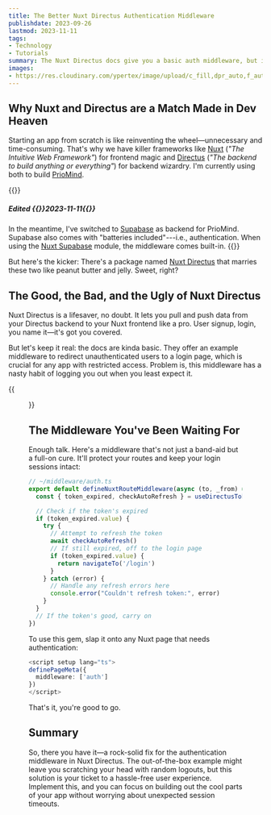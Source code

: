 ```yaml
---
title: The Better Nuxt Directus Authentication Middleware
publishdate: 2023-09-26
lastmod: 2023-11-11
tags:
- Technology
- Tutorials
summary: The Nuxt Directus docs give you a basic auth middleware, but it's got some quirks. Here's how to bulletproof it.
images:
- https://res.cloudinary.com/ypertex/image/upload/c_fill,dpr_auto,f_auto,g_auto,h_630,q_auto,w_1200/7c9e5b70-cd7b-48cb-9bf4-f5e7b2850192
---
```


## Why Nuxt and Directus are a Match Made in Dev Heaven

Starting an app from scratch is like reinventing the wheel—unnecessary and time-consuming. That's why we have killer frameworks like [Nuxt](https://nuxt.com/) (<cite>"The Intuitive Web Framework"</cite>) for frontend magic and [Directus](https://directus.io/) (<cite>"The backend to build anything or everything"</cite>) for backend wizardry. I'm currently using both to build [PrioMind](https://priomind.com/).

{{<card class="alert-secondary">}}
##### <i class="las la-sync"></i> Edited {{<date>}}2023-11-11{{</date>}}

In the meantime, I've switched to [Supabase](https://supabase.com/) as backend for PrioMind. Supabase also comes with "batteries included"---i.e., authentication. When using the [Nuxt Supabase](https://supabase.nuxtjs.org/) module, the middleware comes built-in.
{{</card>}}

But here's the kicker: There's a package named [Nuxt Directus](https://www.nuxt-directus.site/) that marries these two like peanut butter and jelly. Sweet, right?

## The Good, the Bad, and the Ugly of Nuxt Directus

Nuxt Directus is a lifesaver, no doubt. It lets you pull and push data from your Directus backend to your Nuxt frontend like a pro. User signup, login, you name it—it's got you covered.

But let's keep it real: the docs are kinda basic. They offer an example middleware to redirect unauthenticated users to a login page, which is crucial for any app with restricted access. Problem is, this middleware has a nasty habit of logging you out when you least expect it.

{{<figure src="7c9e5b70-cd7b-48cb-9bf4-f5e7b2850192" />}}

## The Middleware You've Been Waiting For

Enough talk. Here's a middleware that's not just a band-aid but a full-on cure. It'll protect your routes and keep your login sessions intact:

```typescript
// ~/middleware/auth.ts
export default defineNuxtRouteMiddleware(async (to, _from) => {
  const { token_expired, checkAutoRefresh } = useDirectusToken()

  // Check if the token's expired
  if (token_expired.value) {
    try {
      // Attempt to refresh the token
      await checkAutoRefresh()
      // If still expired, off to the login page
      if (token_expired.value) {
        return navigateTo('/login')
      }
    } catch (error) {
      // Handle any refresh errors here
      console.error("Couldn't refresh token:", error)
    }
  }
  // If the token's good, carry on
})
```

To use this gem, slap it onto any Nuxt page that needs authentication:

```typescript
<script setup lang="ts">
definePageMeta({
  middleware: ['auth']
})
</script>
```

That's it, you're good to go.

## Summary

So, there you have it—a rock-solid fix for the authentication middleware in Nuxt Directus. The out-of-the-box example might leave you scratching your head with random logouts, but this solution is your ticket to a hassle-free user experience. Implement this, and you can focus on building out the cool parts of your app without worrying about unexpected session timeouts.
